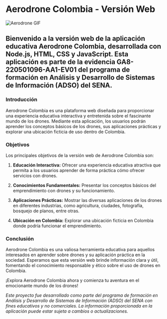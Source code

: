 # Aerodrone Colombia - Versión Web

![Aerodrone GIF](imagenes/imagen.gif)

## Bienvenido a la versión web de la aplicación educativa Aerodrone Colombia, desarrollada con Node.js, HTML, CSS y JavaScript. Esta aplicación es parte de la evidencia GA8-220501096-AA1-EV01  del programa de formación en Análisis y Desarrollo de Sistemas de Información (ADSO) del SENA.

### Introducción

Aerodrone Colombia es una plataforma web diseñada para proporcionar una experiencia educativa interactiva y entretenida sobre el fascinante mundo de los drones. Mediante esta aplicación, los usuarios podrán aprender los conceptos básicos de los drones, sus aplicaciones prácticas y explorar una ubicación ficticia de uso dentro de Colombia.

### Objetivos

Los principales objetivos de la versión web de Aerodrone Colombia son:

1. **Educación Interactiva:** Ofrecer una experiencia educativa atractiva que permita a los usuarios aprender de forma práctica cómo ofrecer servicios con drones.

2. **Conocimientos Fundamentales:** Presentar los conceptos básicos del emprendimiento con drones y su funcionamiento.

3. **Aplicaciones Prácticas:** Mostrar las diversas aplicaciones de los drones en diferentes industrias, como agricultura, ciudades, fotografía, bosquejo de planos, entre otras.

4. **Ubicación en Colombia:** Explorar una ubicación ficticia en Colombia donde podría funcionar el emprendimiento.

### Conclusión

Aerodrone Colombia es una valiosa herramienta educativa para aquellos interesados en aprender sobre drones y su aplicación práctica en la sociedad. Esperamos que esta versión web brinde información clara y útil, fomentando el conocimiento responsable y ético sobre el uso de drones en Colombia.

¡Explora Aerodrone Colombia ahora y comienza tu aventura en el emocionante mundo de los drones!

*Este proyecto fue desarrollado como parte del programa de formación en Análisis y Desarrollo de Sistemas de Información (ADSO) del SENA con fines educativos y no comerciales. La información proporcionada en la aplicación puede estar sujeta a cambios o actualizaciones.*
